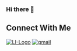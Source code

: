 ### Hi there 👋


## Connect With Me
[![LI-Logo](https://user-images.githubusercontent.com/60769151/107106770-7ce01300-67ea-11eb-8c7e-3c8e4c053c8b.png)][1]
[![gmail](https://user-images.githubusercontent.com/60769151/107106914-5c648880-67eb-11eb-90b9-d5414f4ec1cb.png)][2]
<!-- <a href="https://www.linkedin.com/in/austin-scobee/" target="_blank"><img alt="LinkedIn" src="https://img.shields.io/badge/linkedin-%230077B5.svg?&style=for-the-badge&logo=linkedin&logoColor=white" /></a> -->
<!-- <a href="https://mitchellkrieger.medium.com/" target="_blank"><img alt="Medium" src="https://img.shields.io/badge/medium-%2312100E.svg?&style=for-the-badge&logo=medium&logoColor=white" /></a> -->
<!-- <a href="mailto:mitkrieger@gmail.com" target="_blank"><img alt="Gmail" src="https://img.shields.io/badge/Gmail-D14836?&style=for-the-badge&logo=Gmail&logoColor=white" /></a> -->

[1]: https://www.linkedin.com/in/austin-scobee/
[2]: mailto:austin.scobee@gmail.com

<!--
**ascobee/ascobee** is a ✨ _special_ ✨ repository because its `README.md` (this file) appears on your GitHub profile.

Here are some ideas to get you started:

- 🔭 I’m currently working on ...
- 🌱 I’m currently learning ...
- 👯 I’m looking to collaborate on ...
- 🤔 I’m looking for help with ...
- 💬 Ask me about ...
- 📫 How to reach me: ...
- 😄 Pronouns: ...
- ⚡ Fun fact: ...
-->
